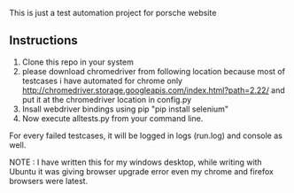 This is just a test automation project for porsche website


Instructions
---------------
1. Clone this repo in your system
2. please download chromedriver from following location because most of testcases i have automated for chrome only
   http://chromedriver.storage.googleapis.com/index.html?path=2.22/
   and put it at the chromedriver location in config.py
3. Insall webdriver bindings using pip "pip install selenium"
4. Now execute alltests.py from your command line.

For every failed testcases, it will be logged in logs (run.log) and console as well.

NOTE : I have written this for my windows desktop, while writing with Ubuntu it was giving browser upgrade error even my chrome and firefox browsers were latest.




